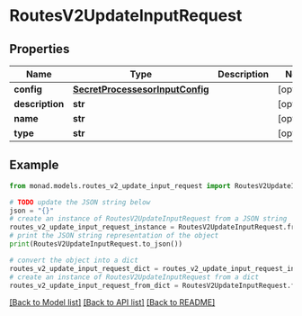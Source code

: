 # RoutesV2UpdateInputRequest


## Properties

Name | Type | Description | Notes
------------ | ------------- | ------------- | -------------
**config** | [**SecretProcessesorInputConfig**](SecretProcessesorInputConfig.md) |  | [optional] 
**description** | **str** |  | [optional] 
**name** | **str** |  | [optional] 
**type** | **str** |  | [optional] 

## Example

```python
from monad.models.routes_v2_update_input_request import RoutesV2UpdateInputRequest

# TODO update the JSON string below
json = "{}"
# create an instance of RoutesV2UpdateInputRequest from a JSON string
routes_v2_update_input_request_instance = RoutesV2UpdateInputRequest.from_json(json)
# print the JSON string representation of the object
print(RoutesV2UpdateInputRequest.to_json())

# convert the object into a dict
routes_v2_update_input_request_dict = routes_v2_update_input_request_instance.to_dict()
# create an instance of RoutesV2UpdateInputRequest from a dict
routes_v2_update_input_request_from_dict = RoutesV2UpdateInputRequest.from_dict(routes_v2_update_input_request_dict)
```
[[Back to Model list]](../README.md#documentation-for-models) [[Back to API list]](../README.md#documentation-for-api-endpoints) [[Back to README]](../README.md)


